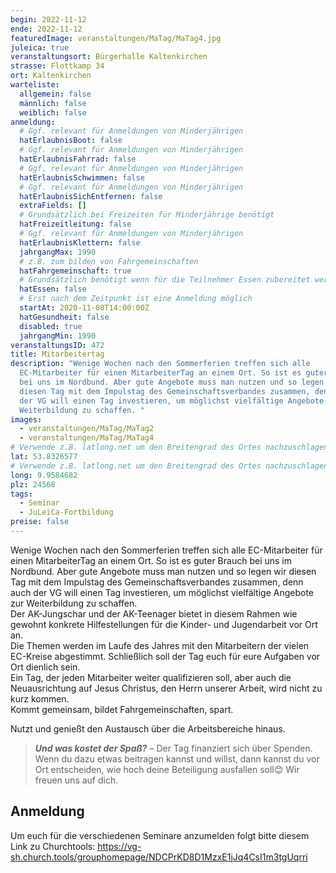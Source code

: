 ```yaml
---
begin: 2022-11-12
ende: 2022-11-12
featuredImage: veranstaltungen/MaTag/MaTag4.jpg
juleica: true
veranstaltungsort: Bürgerhalle Kaltenkirchen
strasse: Flottkamp 34
ort: Kaltenkirchen
warteliste:
  allgemein: false
  männlich: false
  weiblich: false
anmeldung:
  # Ggf. relevant für Anmeldungen von Minderjährigen
  hatErlaubnisBoot: false
  # Ggf. relevant für Anmeldungen von Minderjährigen
  hatErlaubnisFahrrad: false
  # Ggf. relevant für Anmeldungen von Minderjährigen
  hatErlaubnisSchwimmen: false
  # Ggf. relevant für Anmeldungen von Minderjährigen
  hatErlaubnisSichEntfernen: false
  extraFields: []
  # Grundsätzlich bei Freizeiten für Minderjährige benötigt
  hatFreizeitleitung: false
  # Ggf. relevant für Anmeldungen von Minderjährigen
  hatErlaubnisKlettern: false
  jahrgangMax: 1990
  # z.B. zum bilden von Fahrgemeinschaften
  hatFahrgemeinschaft: true
  # Grundsätzlich benötigt wenn für die Teilnehmer Essen zubereitet werden soll
  hatEssen: false
  # Erst nach dem Zeitpunkt ist eine Anmeldung möglich
  startAt: 2020-11-08T14:00:00Z
  hatGesundheit: false
  disabled: true
  jahrgangMin: 1990
veranstaltungsID: 472
title: Mitarbeitertag
description: "Wenige Wochen nach den Sommerferien treffen sich alle
  EC-Mitarbeiter für einen MitarbeiterTag an einem Ort. So ist es guter Brauch
  bei uns im Nordbund. Aber gute Angebote muss man nutzen und so legen wir
  diesen Tag mit dem Impulstag des Gemeinschaftsverbandes zusammen, denn auch
  der VG will einen Tag investieren, um möglichst vielfältige Angebote zur
  Weiterbildung zu schaffen. "
images:
  - veranstaltungen/MaTag/MaTag2
  - veranstaltungen/MaTag/MaTag4
# Verwende z.B. latlong.net um den Breitengrad des Ortes nachzuschlagen.
lat: 53.8326577
# Verwende z.B. latlong.net um den Breitengrad des Ortes nachzuschlagen.
long: 9.9584682
plz: 24568
tags:
  - Seminar
  - JuLeiCa-Fortbildung
preise: false
---
```

Wenige Wochen nach den Sommerferien treffen sich alle EC-Mitarbeiter für einen MitarbeiterTag an einem Ort. So ist es guter Brauch bei uns im Nordbund. Aber gute Angebote muss man nutzen und so legen wir diesen Tag mit dem Impulstag des Gemeinschaftsverbandes zusammen, denn auch der VG will einen Tag investieren, um möglichst vielfältige Angebote zur Weiterbildung zu schaffen.\
Der AK-Jungschar und der AK-Teenager bietet in diesem Rahmen wie gewohnt konkrete Hilfestellungen für die Kinder- und Jugendarbeit vor Ort an.\
Die Themen werden im Laufe des Jahres mit den Mitarbeitern der vielen EC-Kreise abgestimmt. Schließlich soll der Tag euch für eure Aufgaben vor Ort dienlich sein.\
Ein Tag, der jeden Mitarbeiter weiter qualifizieren soll, aber auch die Neuausrichtung auf Jesus Christus, den Herrn unserer Arbeit, wird nicht zu kurz kommen.\
Kommt gemeinsam, bildet Fahrgemeinschaften, spart.

Nutzt und genießt den Austausch über die Arbeitsbereiche hinaus.

> ***Und was kostet der Spaß?*** – Der Tag finanziert sich über Spenden. Wenn du dazu etwas beitragen kannst und willst, dann kannst du vor Ort entscheiden, wie hoch deine Beteiligung ausfallen soll😊 Wir freuen uns auf dich.



## Anmeldung

Um euch für die verschiedenen Seminare anzumelden folgt bitte diesem Link zu Churchtools: <https://vg-sh.church.tools/grouphomepage/NDCPrKD8D1MzxE1jJq4CsI1m3tgUqrri>